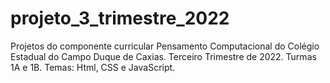 # projeto_3_trimestre_2022
Projetos do componente curricular Pensamento Computacional do Colégio Estadual do Campo Duque de Caxias. Terceiro Trimestre de 2022. Turmas 1A e 1B. Temas: Html, CSS e JavaScript. 
